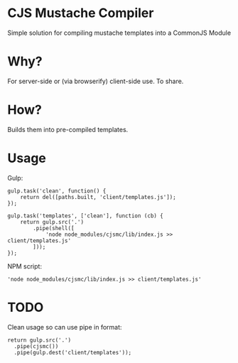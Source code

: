 # CJS Mustache Compiler

Simple solution for compiling mustache templates into a CommonJS Module

# Why?
For server-side or (via browserify) client-side use.
To share.

# How?
Builds them into pre-compiled templates.

# Usage

Gulp:

    gulp.task('clean', function() {
        return del([paths.built, 'client/templates.js']);
    });

    gulp.task('templates', ['clean'], function (cb) {
        return gulp.src('.')
            .pipe(shell([
                'node node_modules/cjsmc/lib/index.js >> client/templates.js'
            ]));
    });

NPM script:

    'node node_modules/cjsmc/lib/index.js >> client/templates.js'

# TODO

Clean usage so can use pipe in format:

    return gulp.src('.')
      .pipe(cjsmc())
      .pipe(gulp.dest('client/templates'));
